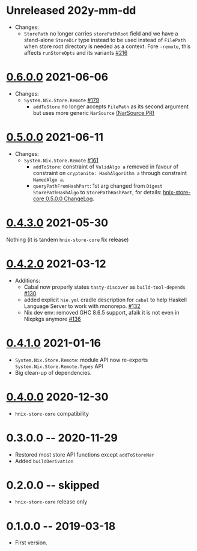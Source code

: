 # Unreleased 202y-mm-dd

* Changes:
    * `StorePath` no longer carries `storePathRoot` field and we
      have a stand-alone `StoreDir` type instead to be used instead of `FilePath`
      when store root directory is needed as a context.
      Fore `-remote`, this affects `runStoreOpts` and its variants [#216](https://github.com/haskell-nix/hnix-store/pull/216)

# [0.6.0.0](https://github.com/haskell-nix/hnix-store/compare/remote-0.5.0.0...remote-0.6.0.0) 2021-06-06

* Changes:
  * `System.Nix.Store.Remote` [#179](https://github.com/haskell-nix/hnix-store/pull/179)
    * `addToStore` no longer accepts `FilePath` as its second argument but uses
      more generic `NarSource` [(NarSource PR)](https://github.com/haskell-nix/hnix-store/pull/177)

# [0.5.0.0](https://github.com/haskell-nix/hnix-store/compare/0.4.3.0...remote-0.5.0.0) 2021-06-11

* Changes:
  * `System.Nix.Store.Remote` [#161](https://github.com/haskell-nix/hnix-store/pull/161)
    * `addToStore`: constraint of `ValidAlgo a` removed in favour of constraint on `cryptonite: HashAlgorithm a` through constraint `NamedAlgo a`.
    * `queryPathFromHashPart`: 1st arg changed from `Digest StorePathHashAlgo` to `StorePathHashPart`, for details: [hnix-store-core 0.5.0.0 ChangeLog](https://hackage.haskell.org/package/hnix-store-core-0.5.0.0/changelog).

# [0.4.3.0](https://github.com/haskell-nix/hnix-store/compare/0.4.2.0...0.4.3.0) 2021-05-30

Nothing (it is tandem `hnix-store-core` fix release)

# [0.4.2.0](https://github.com/haskell-nix/hnix-store/compare/0.4.1.0...0.4.2.0) 2021-03-12

* Additions:
  * Cabal now properly states `tasty-discover` as `build-tool-depends` [#130](https://github.com/haskell-nix/hnix-store/pull/130)
  * added explicit `hie.yml` cradle description for `cabal` to help Haskell Language Server to work with monorepo. [#132](https://github.com/haskell-nix/hnix-store/pull/132)
  * Nix dev env: removed GHC 8.6.5 support, afaik it is not even in Nixpkgs anymore [#136](https://github.com/haskell-nix/hnix-store/pull/136)

# [0.4.1.0](https://github.com/haskell-nix/hnix-store/compare/0.4.0.0...0.4.1.0) 2021-01-16

* `System.Nix.Store.Remote`: module API now re-exports `System.Nix.Store.Remote.Types` API
* Big clean-up of dependencies.

# [0.4.0.0](https://github.com/haskell-nix/hnix-store/compare/0.3.0.0...0.4.0.0) 2020-12-30

* `hnix-store-core` compatibility

# 0.3.0.0 -- 2020-11-29

* Restored most store API functions except `addToStoreNar`
* Added `buildDerivation`

# 0.2.0.0 -- skipped

* `hnix-store-core` release only

# 0.1.0.0  -- 2019-03-18

* First version.
